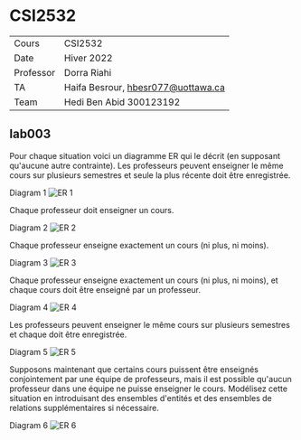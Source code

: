 # CSI2532

|  |  |
| --- | --- |
| Cours | CSI2532 |
| Date | Hiver 2022 |
| Professor | Dorra Riahi |
| TA | Haifa Besrour, hbesr077@uottawa.ca |
| Team | Hedi Ben Abid 300123192 |


## lab003

Pour chaque situation voici un diagramme ER qui le décrit (en supposant qu'aucune autre contrainte).
Les professeurs peuvent enseigner le même cours sur plusieurs semestres et seule la plus récente doit être enregistrée.

Diagram 1
![ER 1](https://user-images.githubusercontent.com/55165009/152707329-922e581a-4acb-4690-88f7-9dfa3e6ced34.png)


Chaque professeur doit enseigner un cours.

Diagram 2
![ER 2](https://user-images.githubusercontent.com/55165009/152707333-7dc5f7f2-98e8-4213-8aba-132bafbd3eca.png)


Chaque professeur enseigne exactement un cours (ni plus, ni moins).

Diagram 3
![ER 3](https://user-images.githubusercontent.com/55165009/152707335-99dfc07e-a780-4d93-9688-52a528f4672e.png)


Chaque professeur enseigne exactement un cours (ni plus, ni moins), et chaque cours doit être enseigné par un professeur.

Diagram 4
![ER 4](https://user-images.githubusercontent.com/55165009/152707337-b16571f4-4e68-4988-926a-d90cc829fb7e.png)


Les professeurs peuvent enseigner le même cours sur plusieurs semestres et chaque doit être enregistrée.

Diagram 5
![ER 5](https://user-images.githubusercontent.com/55165009/152707339-ffa69bd7-b5ee-4bcb-8ab2-8a886984658a.png)


Supposons maintenant que certains cours puissent être enseignés conjointement par une équipe de professeurs, mais il est possible qu'aucun professeur dans une équipe ne puisse enseigner le cours. Modélisez cette situation en introduisant des ensembles d'entités et des ensembles de relations supplémentaires si nécessaire.

Diagram 6
![ER 6](https://user-images.githubusercontent.com/55165009/152707342-189c5352-c6db-4a6f-82c0-4f813abce1c3.png)


